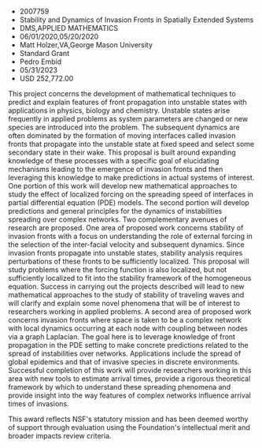 
* 2007759
* Stability and Dynamics of Invasion Fronts in Spatially Extended Systems
* DMS,APPLIED MATHEMATICS
* 06/01/2020,05/20/2020
* Matt Holzer,VA,George Mason University
* Standard Grant
* Pedro Embid
* 05/31/2023
* USD 252,772.00

This project concerns the development of mathematical techniques to predict and
explain features of front propagation into unstable states with applications in
physics, biology and chemistry. Unstable states arise frequently in applied
problems as system parameters are changed or new species are introduced into the
problem. The subsequent dynamics are often dominated by the formation of moving
interfaces called invasion fronts that propagate into the unstable state at
fixed speed and select some secondary state in their wake. This proposal is
built around expanding knowledge of these processes with a specific goal of
elucidating mechanisms leading to the emergence of invasion fronts and then
leveraging this knowledge to make predictions in actual systems of interest. One
portion of this work will develop new mathematical approaches to study the
effect of localized forcing on the spreading speed of interfaces in partial
differential equation (PDE) models. The second portion will develop predictions
and general principles for the dynamics of instabilities spreading over complex
networks. Two complementary avenues of research are proposed. One area of
proposed work concerns stability of invasion fronts with a focus on
understanding the role of external forcing in the selection of the inter-facial
velocity and subsequent dynamics. Since invasion fronts propagate into unstable
states, stability analysis requires perturbations of these fronts to be
sufficiently localized. This proposal will study problems where the forcing
function is also localized, but not sufficiently localized to fit into the
stability framework of the homogeneous equation. Success in carrying out the
projects described will lead to new mathematical approaches to the study of
stability of traveling waves and will clarify and explain some novel phenomena
that will be of interest to researchers working in applied problems. A second
area of proposed work concerns invasion fronts where space is taken to be a
complex network with local dynamics occurring at each node with coupling between
nodes via a graph Laplacian. The goal here is to leverage knowledge of front
propagation in the PDE setting to make concrete predictions related to the
spread of instabilities over networks. Applications include the spread of global
epidemics and that of invasive species in discrete environments. Successful
completion of this work will provide researchers working in this area with new
tools to estimate arrival times, provide a rigorous theoretical framework by
which to understand these spreading phenomena and provide insight into the way
features of complex networks influence arrival times of invasions.

This award reflects NSF's statutory mission and has been deemed worthy of
support through evaluation using the Foundation's intellectual merit and broader
impacts review criteria.
